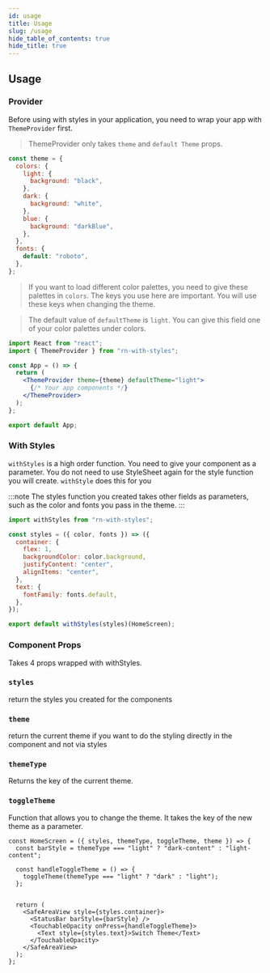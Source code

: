 ```yaml
---
id: usage
title: Usage
slug: /usage
hide_table_of_contents: true
hide_title: true
---
```


## Usage

### Provider

Before using with styles in your application, you need to wrap your app with `ThemeProvider` first.

> ThemeProvider only takes `theme` and `default Theme` props.

```jsx
const theme = {
  colors: {
    light: {
      background: "black",
    },
    dark: {
      background: "white",
    },
    blue: {
      background: "darkBlue",
    },
  },
  fonts: {
    default: "roboto",
  },
};
```

> If you want to load different color palettes, you need to give these palettes in `colors`.
> The keys you use here are important. You will use these keys when changing the theme.

> The default value of `defaultTheme` is `light`. You can give this field one of your color palettes under colors.

```jsx
import React from "react";
import { ThemeProvider } from "rn-with-styles";

const App = () => {
  return (
    <ThemeProvider theme={theme} defaultTheme="light">
      {/* Your app components */}
    </ThemeProvider>
  );
};

export default App;
```

### With Styles

`withStyles` is a high order function. You need to give your component as a parameter. You do not need to use StyleSheet again for the style function you will create. `withStyle` does this for you

:::note
The styles function you created takes other fields as parameters, such as the color and fonts you pass in the theme.
:::

```jsx
import withStyles from "rn-with-styles";

const styles = ({ color, fonts }) => ({
  container: {
    flex: 1,
    backgroundColor: color.background,
    justifyContent: "center",
    alignItems: "center",
  },
  text: {
    fontFamily: fonts.default,
  },
});

export default withStyles(styles)(HomeScreen);
```

### Component Props

Takes 4 props wrapped with withStyles.

### `styles`
return the styles you created for the components

### `theme`
return the current theme if you want to do the styling directly in the component and not via styles

### `themeType`
Returns the key of the current theme.

### `toggleTheme`
Function that allows you to change the theme. It takes the key of the new theme as a parameter.

```tsx
const HomeScreen = ({ styles, themeType, toggleTheme, theme }) => {
  const barStyle = themeType === "light" ? "dark-content" : "light-content";

  const handleToggleTheme = () => {
    toggleTheme(themeType === "light" ? "dark" : "light");
  };

  
  return (
    <SafeAreaView style={styles.container}>
      <StatusBar barStyle={barStyle} />
      <TouchableOpacity onPress={handleToggleTheme}>
        <Text style={styles.text}>Switch Theme</Text>
      </TouchableOpacity>
    </SafeAreaView>
  );
};
```
